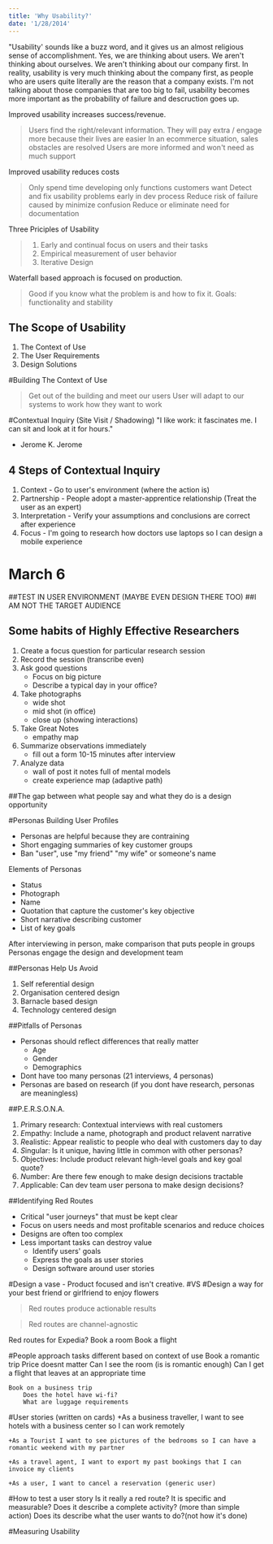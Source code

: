```yaml
---
title: 'Why Usability?'
date: '1/28/2014'
---
```


"Usability' sounds like a buzz word, and it gives us an almost religious sense of accomplishment. Yes, we are thinking about users. We aren't thinking about ourselves. We aren't thinking about our company first. In reality, usability is very much thinking about the company first, as people who are users quite literally are the reason that a company exists. I'm not talking about those companies that are too big to fail, usability becomes more important as the probability of failure and descruction goes up.

Improved usability increases success/revenue.

> Users find the right/relevant information.
> They will pay extra / engage more because their lives are easier
> In an ecommerce situation, sales obstacles are resolved
> Users are more informed and won't need as much support

Improved usability reduces costs

> Only spend time developing only functions customers want
> Detect and fix usability problems early in dev process
> Reduce risk of failure caused by minimize confusion
> Reduce or eliminate need for documentation

Three Priciples of Usability
> 1. Early and continual focus on users and their tasks
> 2. Empirical measurement of user behavior
> 3. Iterative Design

Waterfall based approach is focused on production.
> Good if you know what the problem is and how to fix it.
> Goals: functionality and stability

The Scope of Usability
----------------------
1. The Context of Use
2. The User Requirements
3. Design Solutions


#Building The Context of Use

> Get out of the building and meet our users
> User will adapt to our systems to work how they want to work


#Contextual Inquiry (Site Visit / Shadowing)
"I like work: it fascinates me. I can sit and look at it for hours."
- Jerome K. Jerome

4 Steps of Contextual Inquiry
-----------------------------
1. Context - Go to user's environment (where the action is)
2. Partnership - People adopt a master-apprentice relationship (Treat the user as an expert)
3. Interpretation - Verify your assumptions and conclusions are correct after experience
4. Focus - I'm going to research how doctors use laptops so I can design a mobile experience

March 6
======================================================
##TEST IN USER ENVIRONMENT (MAYBE EVEN DESIGN THERE TOO)
##I AM NOT THE TARGET AUDIENCE

Some habits of Highly Effective Researchers
-------------------------------------------
1. Create a focus question for particular research session
2. Record the session (transcribe even)
3. Ask good questions
    - Focus on big picture
    - Describe a typical day in your office?
4. Take photographs
    - wide shot
    - mid shot (in office)
    - close up (showing interactions)
5. Take Great Notes
    - empathy map
6. Summarize observations immediately
    - fill out a form 10-15 minutes after interview
7. Analyze data
    - wall of post it notes full of mental models
    - create experience map (adaptive path)

##The gap between what people say and what they do is a design opportunity

#Personas
Building User Profiles
- Personas are helpful because they are contraining
- Short engaging summaries of key customer groups
- Ban "user", use "my friend" "my wife" or someone's name

Elements of Personas
+ Status
+ Photograph
+ Name
+ Quotation that capture the customer's key objective
+ Short narrative describing customer
+ List of key goals

After interviewing in person, make comparison that puts people in groups
Personas engage the design and development team

##Personas Help Us Avoid
1. Self referential design
2. Organisation centered design
3. Barnacle based design
4. Technology centered design


##Pitfalls of Personas
- Personas should reflect differences that really matter
    + Age
    + Gender
    + Demographics
- Dont have too many personas (21 interviews, 4 personas)
- Personas are based on research (if you dont have research, personas are meaningless)

##P.E.R.S.O.N.A.

1. *P*rimary research: Contextual interviews with real customers
2. *E*mpathy: Include a name, photograph and product relavent narrative
3. *R*ealistic: Appear realistic to people who deal with customers day to day
4. *S*ingular: Is it unique, having little in common with other personas?
5. *O*bjectives: Include product relevant high-level goals and key goal quote?
6. *N*umber: Are there few enough to make design decisions tractable
7. *A*pplicable: Can dev team user persona to make design decisions?

##Identifying Red Routes
- Critical "user journeys" that must be kept clear
- Focus on users needs and most profitable scenarios and reduce choices
- Designs are often too complex
- Less important tasks can destroy value
    + Identify users' goals
    + Express the goals as user stories
    + Design software around user stories

#Design a vase - Product focused and isn't creative.
#VS
#Design a way for your best friend or girlfriend to enjoy flowers

> Red routes produce actionable results

> Red routes are channel-agnostic

Red routes for Expedia?
    Book a room
    Book a flight

#People approach tasks different based on context of use
    Book a romantic trip 
        Price doesnt matter
        Can I see the room (is is romantic enough)
        Can I get a flight that leaves at an appropriate time

    Book on a business trip
        Does the hotel have wi-fi?
        What are luggage requirements

#User stories (written on cards)
    +As a business traveller, I want to see hotels with a business center
     so I can work remotely

    +As a Tourist I want to see pictures of the bedrooms so I can have a  romantic weekend with my partner 

    +As a travel agent, I want to export my past bookings that I can invoice my clients

    +As a user, I want to cancel a reservation (generic user)

#How to test a user story
    Is it really a red route?
    It is specific and measurable?
    Does it describe a complete activity? (more than simple action)
    Does its describe what the user wants to do?(not how it's done)

#Measuring Usability
    